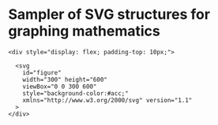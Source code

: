 ---
---


# Sampler of SVG structures for graphing mathematics


    <div style="display: flex; padding-top: 10px;">

      <svg
        id="figure"
        width="300" height="600"
        viewBox="0 0 300 600"
        style="background-color:#acc;"
        xmlns="http://www.w3.org/2000/svg" version="1.1"
      >
    </div>
